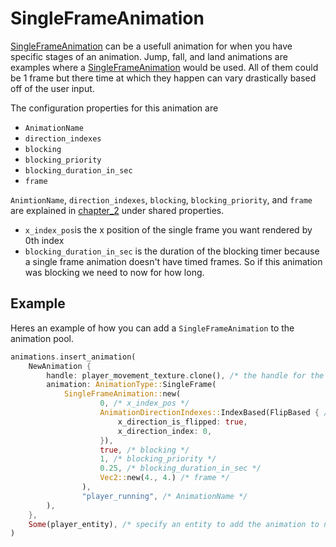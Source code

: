 # SingleFrameAnimation

[SingleFrameAnimation](https://docs.rs/bevy_animations/latest/bevy_animations/struct.SingleFrameAnimation.html) can be a usefull animation for when you have specific stages of an animation. Jump, fall, and land animations are examples where a [SingleFrameAnimation](https://docs.rs/bevy_animations/latest/bevy_animations/struct.SingleFrameAnimation.html) would be used. All of them could be 1 frame but there time at which they happen can vary drastically based off of the user input.

The configuration properties for this animation are

* `AnimationName`
* `direction_indexes`
* `blocking`
* `blocking_priority`
* `blocking_duration_in_sec`
* `frame`

`AnimtionName`, `direction_indexes`, `blocking`, `blocking_priority`, and `frame` are explained in [chapter_2](./chapter_2.md#shared-properties) under shared properties.

* `x_index_pos`is the x position of the single frame you want rendered by 0th index
* `blocking_duration_in_sec` is the duration of the blocking timer because a single frame animation doesn't have timed frames. So if this animation was blocking we need to now for how long.

## Example

Heres an example of how you can add a `SingleFrameAnimation` to the animation pool.

```rust
animations.insert_animation(
    NewAnimation {
        handle: player_movement_texture.clone(), /* the handle for the TextureAtlas */
        animation: AnimationType::SingleFrame(
            SingleFrameAnimation::new(
                    0, /* x_index_pos */
                    AnimationDirectionIndexes::IndexBased(FlipBased { /* direction_indexes */
                        x_direction_is_flipped: true,
                        x_direction_index: 0,
                    }),
                    true, /* blocking */
                    1, /* blocking_priority */
                    0.25, /* blocking_duration_in_sec */
                    Vec2::new(4., 4.) /* frame */
                ),
                "player_running", /* AnimationName */
        ),
    },
    Some(player_entity), /* specify an entity to add the animation to now instead of later */
)
```
